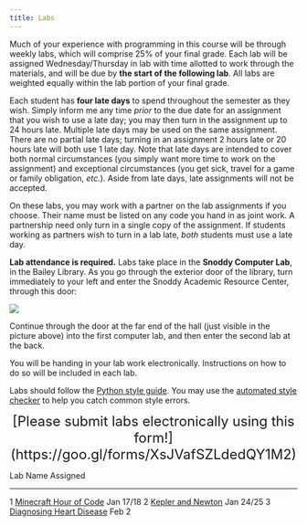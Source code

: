 ```yaml
---
title: Labs
---
```


Much of your experience with programming in this course will be
through weekly labs, which will comprise 25% of your final grade. Each
lab will be assigned Wednesday/Thursday in lab with time allotted to
work through the materials, and will be due by **the start of the
following lab**. All labs are weighted equally within the lab portion
of your final grade.

Each student has **four late days** to spend throughout the semester
as they wish.  Simply inform me any time *prior* to the due date for
an assignment that you wish to use a late day; you may then turn in
the assignment up to 24 hours late.  Multiple late days may be used on
the same assignment.  There are no partial late days; turning in an
assignment 2 hours late or 20 hours late will both use 1 late day.
Note that late days are intended to cover both normal circumstances
(you simply want more time to work on the assignment) and exceptional
circumstances (you get sick, travel for a game or family obligation,
*etc.*).  Aside from late days, late assignments will not be accepted.

On these labs, you may work with a partner on the lab assignments if
you choose. Their name must be listed on any code you hand in as joint
work.  A partnership need only turn in a single copy of the
assignment.  If students working as partners wish to turn in a lab
late, *both* students must use a late day.

**Lab attendance is required.** Labs take place in the **Snoddy Computer
Lab**, in the Bailey Library. As you go through the exterior door of the
library, turn immediately to your left and enter the Snoddy Academic
Resource Center, through this door:

![](https://www.hendrix.edu/uploadedImages/Bailey_Library/Snoddy.jpg)

Continue through the door at the far end of the hall (just visible in
the picture above) into the first computer lab, and then enter the
second lab at the back.

You will be handing in your lab work electronically. Instructions on
how to do so will be included in each lab.

Labs should follow
the
[Python style guide](http://mgoadric.github.io/csci150/python_style_guide.html).
You may use
the
[automated style checker](http://mgoadric.github.io/csci150/python_style_guide.html) to
help you catch common style errors.

<div style="text-align:center">
<font size="+2">
 [Please submit labs electronically using this form!](https://goo.gl/forms/XsJVafSZLdedQY1M2)
</font>
</div>

  Lab   Name                                                                          Assigned
  ----- --------------------------------------------------                            ----------
  1     [Minecraft Hour of Code](labs/lab1.html)                                      Jan 17/18
  2     [Kepler and Newton](labs/kepler-newton.html)                                  Jan 24/25
  3     [Diagnosing Heart Disease](http://mgoadric.github.io/csci150/labs/lab3.html)  Feb 2

  <!-- 4     [Guess My Number](labs/guess.html)                                            Feb 16 -->
  <!-- 5     [Mutation is the Word](labs/lab5.html)                                        Feb 23 -->
  <!-- 7     [Caesar's Secrets](http://mgoadric.github.io/csci150/labs/lab7.html)          Mar 2 -->
  <!-- 8     [Fractal Recursion](http://mgoadric.github.io/csci150/labs/lab8.html)         Mar 16 -->
  <!-- 9     [Sentiment Analysis](http://mgoadric.github.io/csci150/labs/lab9.html)        Mar 30 -->
  <!-- 10    [Die Hard III](http://mgoadric.github.io/csci150/labs/lab10.html)             Apr 5 -->
  <!-- 11    [Graphics and Animation](labs/processing.html)                                Apr 13 -->
  <!-- 12    [On Stuckness and debugging](labs/debugging.html)                             Apr 20 -->

<!--
  13    Final project workshop (optional, **9am-11am**)                               Apr 26
-->
